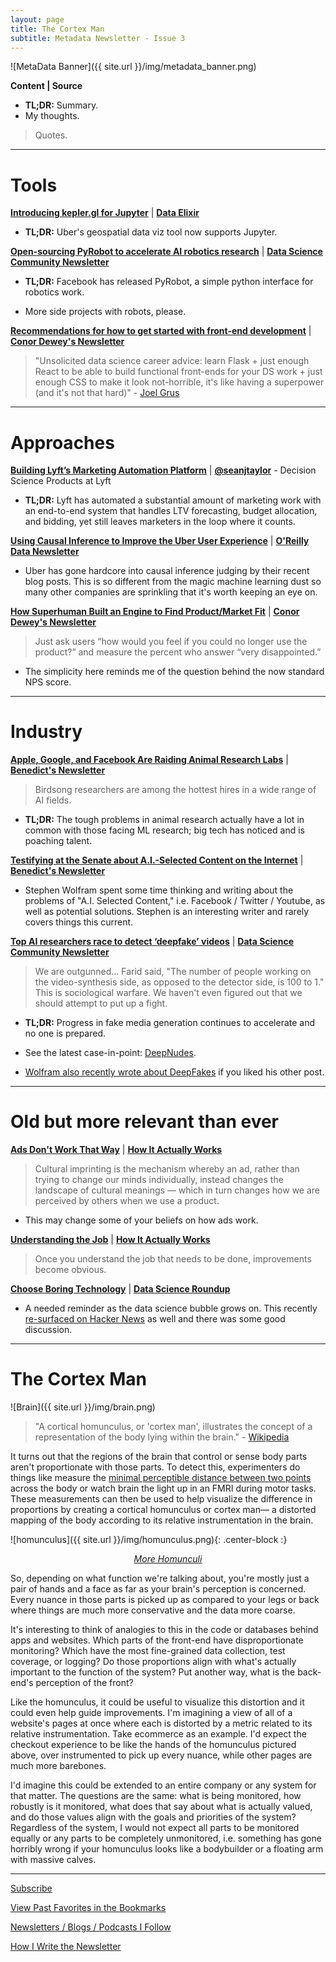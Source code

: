 ```yaml
---
layout: page
title: The Cortex Man
subtitle: Metadata Newsletter - Issue 3
---
```


![MetaData Banner]({{ site.url }}/img/metadata_banner.png)

**Content \| Source**

- **TL;DR:** Summary.
- My thoughts.

> Quotes.

---

# Tools

[**Introducing kepler.gl for Jupyter**](https://medium.com/vis-gl/introducing-kepler-gl-for-jupyter-f72d41659fbf) \| [**Data Elixir**](https://dataelixir.com/)

- **TL;DR:** Uber's geospatial data viz tool now supports Jupyter.

[**Open-sourcing PyRobot to accelerate AI robotics research**](https://ai.facebook.com/blog/open-sourcing-pyrobot-to-accelerate-ai-robotics-research/) \| [**Data Science Community Newsletter**](https://cds.nyu.edu/newsletter/)

- **TL;DR:** Facebook has released PyRobot, a simple python interface for robotics work.

- More side projects with robots, please.

[**Recommendations for how to get started with front-end development**](https://threader.app/thread/1144173215293591555) \| [**Conor Dewey's Newsletter**](https://www.conordewey.com/newsletter)

> "Unsolicited data science career advice: learn Flask + just enough React to be able to build functional front-ends for your DS work + just enough CSS to make it look not-horrible, it's like having a superpower (and it's not that hard)" - [Joel Grus](https://twitter.com/joelgrus)

---

# Approaches

[**Building Lyft’s Marketing Automation Platform**](https://eng.lyft.com/lyft-marketing-automation-b43b7b7537cc) \| [**@seanjtaylor**](https://twitter.com/seanjtaylor) - Decision Science Products at Lyft

- **TL;DR:** Lyft has automated a substantial amount of marketing work with an end-to-end system that handles LTV forecasting, budget allocation, and bidding, yet still leaves marketers in the loop where it counts.

[**Using Causal Inference to Improve the Uber User Experience**](https://eng.uber.com/causal-inference-at-uber/) \| [**O'Reilly Data Newsletter**](https://www.oreilly.com/data/newsletter.html)

- Uber has gone hardcore into causal inference judging by their recent blog posts. This is so different from the magic machine learning dust so many other companies are sprinkling that it's worth keeping an eye on.

[**How Superhuman Built an Engine to Find Product/Market Fit**](https://firstround.com/review/how-superhuman-built-an-engine-to-find-product-market-fit/) \| [**Conor Dewey's Newsletter**](https://www.conordewey.com/newsletter)

> Just ask users “how would you feel if you could no longer use the product?” and measure the percent who answer “very disappointed.”

- The simplicity here reminds me of the question behind the now standard NPS score.

---

# Industry

[**Apple, Google, and Facebook Are Raiding Animal Research Labs**](https://www.bloomberg.com/news/features/2019-06-18/apple-google-and-facebook-are-raiding-animal-research-labs) \| [**Benedict's Newsletter**](https://www.ben-evans.com/newsletter)

> Birdsong researchers are among the hottest hires in a wide range of AI fields.

- **TL;DR:** The tough problems in animal research actually have a lot in common with those facing ML research; big tech has noticed and is poaching talent.

[**Testifying at the Senate about A.I.-Selected Content on the Internet**](https://blog.stephenwolfram.com/2019/06/testifying-at-the-senate-about-a-i-selected-content-on-the-internet/) \| [**Benedict's Newsletter**](https://www.ben-evans.com/newsletter)

- Stephen Wolfram spent some time thinking and writing about the problems of "A.I. Selected Content," i.e. Facebook / Twitter / Youtube, as well as potential solutions. Stephen is an interesting writer and rarely covers things this current.

[**Top AI researchers race to detect ‘deepfake’ videos**](https://www.washingtonpost.com/technology/2019/06/12/top-ai-researchers-race-detect-deepfake-videos-we-are-outgunned/) \| [**Data Science Community Newsletter**](https://cds.nyu.edu/newsletter/)

> We are outgunned... Farid said, "The number of people working on the video-synthesis side, as opposed to the detector side, is 100 to 1." This is sociological warfare. We haven't even figured out that we should attempt to put up a fight.

- **TL;DR:** Progress in fake media generation continues to accelerate and no one is prepared.

- See the latest case-in-point: [DeepNudes](https://www.theverge.com/2019/6/27/18760896/deepfake-nude-ai-app-women-deepnude-non-consensual-pornography).

- [Wolfram also recently wrote about DeepFakes](https://blog.stephenwolfram.com/2019/06/a-few-thoughts-about-deep-fakes) if you liked his other post.

---

# Old but more relevant than ever

[**Ads Don't Work That Way**](https://meltingasphalt.com/ads-dont-work-that-way/) \| [**How It Actually Works**](https://www.howitactuallyworks.com/)

> Cultural imprinting is the mechanism whereby an ad, rather than trying to change our minds individually, instead changes the landscape of cultural meanings — which in turn changes how we are perceived by others when we use a product.

- This may change some of your beliefs on how ads work.

[**Understanding the Job**](https://www.youtube.com/watch?v=sfGtw2C95Ms) \| [**How It Actually Works**](https://www.howitactuallyworks.com/)

> Once you understand the job that needs to be done, improvements become obvious.

[**Choose Boring Technology**](http://boringtechnology.club/) \| [**Data Science Roundup**](http://roundup.fishtownanalytics.com/)

- A needed reminder as the data science bubble grows on. This recently [re-surfaced on Hacker News](https://news.ycombinator.com/item?id=20323246) as well and there was some good discussion.

---

# The Cortex Man

![Brain]({{ site.url }}/img/brain.png)

> "A cortical homunculus, or 'cortex man', illustrates the concept of a representation of the body lying within the brain." - [Wikipedia](https://en.wikipedia.org/wiki/Cortical_homunculus)

It turns out that the regions of the brain that control or sense body parts aren't proportionate with those parts. To detect this, experimenters do things like measure the [minimal perceptible distance between two points](https://en.wikipedia.org/wiki/Two-point_discrimination) across the body or watch brain the light up in an FMRI during motor tasks. These measurements can then be used to help visualize the difference in proportions by creating a cortical homunculus or cortex man— a distorted mapping of the body according to its relative instrumentation in the brain.

![homunculus]({{ site.url }}/img/homunculus.png){: .center-block :}

<center><i><a href="https://www.google.com/search?q=cortical+homunculus&tbm=isch">More Homunculi</a></i></center>

So, depending on what function we're talking about, you're mostly just a pair of hands and a face as far as your brain's perception is concerned. Every nuance in those parts is picked up as compared to your legs or back where things are much more conservative and the data more coarse.

It's interesting to think of analogies to this in the code or databases behind apps and websites. Which parts of the front-end have disproportionate monitoring? Which have the most fine-grained data collection, test coverage, or logging? Do those proportions align with what's actually important to the function of the system? Put another way, what is the back-end's perception of the front?

Like the homunculus, it could be useful to visualize this distortion and it could even help guide improvements. I'm imagining a view of all of a website's pages at once where each is distorted by a metric related to its relative instrumentation. Take ecommerce as an example. I'd expect the checkout experience to be like the hands of the homunculus pictured above, over instrumented to pick up every nuance, while other pages are much more barebones.

I'd imagine this could be extended to an entire company or any system for that matter. The questions are the same: what is being monitored, how robustly is it monitored, what does that say about what is actually valued, and do those values align with the goals and priorities of the system? Regardless of the system, I would not expect all parts to be monitored equally or any parts to be completely unmonitored, i.e. something has gone horribly wrong if your homunculus looks like a bodybuilder or a floating arm with massive calves.

---

[Subscribe](https://metadata.substack.com/)

[View Past Favorites in the Bookmarks](https://pdtenpas.github.io/)

[Newsletters / Blogs / Podcasts I Follow](https://pdtenpas.github.io/pages/newsletter/sources/)

[How I Write the Newsletter](https://pdtenpas.github.io/pages/newsletter/read_newsletters/)
